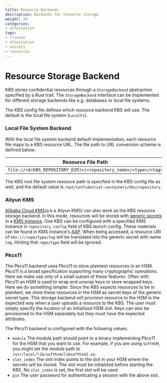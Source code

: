 ```yaml
---
title: Resource Backends
description: Backends for resource storage 
weight: 20
categories:
- attestation
tags:
- trustee
- attestation
- secrets
- resources
---
```


# Resource Storage Backend 

KBS stores confidential resources through a `StorageBackend` abstraction specified
by a Rust trait. The `StorageBackend` interface can be implemented for different
storage backends like e.g. databases or local file systems.

The KBS config file defines which resource backend KBS will use. The default is the local
file system (`LocalFs`).

### Local File System Backend

With the local file system backend default implementation, each resource
file maps to a KBS resource URL. The file path to URL conversion scheme is
defined below:

| Resource File Path  | Resource URL |
| ------------------- | -------------- |
| `file://<$(KBS_REPOSITORY_DIR)>/<repository_name>/<type>/<tag>`  |  `https://<kbs_address>/kbs/v0/resource/<repository_name>/<type>/<tag>`  |

The KBS root file system resource path is specified in the KBS config file
as well, and the default value is `/opt/confidential-containers/kbs/repository`.

### Aliyun KMS

[Alibaba Cloud KMS](https://www.alibabacloud.com/en/product/kms?_p_lc=1)(a.k.a Aliyun KMS)
can also work as the KBS resource storage backend.
In this mode, resources will be stored with [generic secrets](https://www.alibabacloud.com/help/en/kms/user-guide/manage-and-use-generic-secrets?spm=a2c63.p38356.0.0.dc4d24f7s0ZuW7) in a [KMS instance](https://www.alibabacloud.com/help/en/kms/user-guide/kms-overview?spm=a2c63.p38356.0.0.4aacf9e6V7IQGW).
One KBS can be configured with a specified KMS instance in `repository_config` field of KBS launch config.
These materials can be found in KMS instance's [AAP](https://www.alibabacloud.com/help/en/kms/user-guide/manage-aaps?spm=a3c0i.23458820.2359477120.1.4fd96e9bmEFST4).
When being accessed, a resource URI of `kbs:///repo/type/tag` will be translated into the generic secret with name `tag`. Hinting that `repo/type` field will be ignored.

### Pkcs11

The Pkcs11 backend uses Pkcs11 to store plaintext resources
in an HSM.
Pkcs11 is a broad specification supporting many cryptographic operations.
Here we make use only of a small subset of these features.
Often with Pkcs11 an HSM is used to wrap and unwrap keys or store wrapped keys.
Here we do something simpler. Since the KBS expects resources to be
in plaintext, we store these resources in the HSM as secret keys
of the generic secret type.
This storage backend will provision resource to the HSM
in the expected way when a user uploads a resource to the KBS.
The user must simply specify the location of an initialized HSM slot.
Keys can also be provisioned to the HSM separately
but they must have the expected attributes.

The Pkcs11 backend is configured with the following values.

* `module` The module path should point to a binary implementing Pkcs11 for the HSM
	   that you want to use. For example, if you are using `SoftHSM`, you might
	   set the module path to `/usr/local/lib/softhsm/libsofthsm2.so`. 
* `slot_index` The slot index points to the slot in your HSM where the secrets will be stored.
               The slot must be initialized before starting the KBS.
	       No `slot_index` is set, the first slot will be used.
* `pin` The user password for authenticating a session with the above slot.


